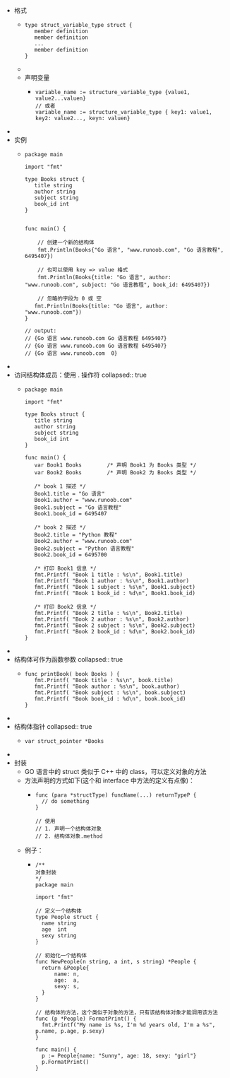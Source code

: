 - 格式
	- ```
	  type struct_variable_type struct {
	     member definition
	     member definition
	     ...
	     member definition
	  }
	  ```
	-
	- 声明变量
		- ```
		  variable_name := structure_variable_type {value1, value2...valuen}
		  // 或者
		  variable_name := structure_variable_type { key1: value1, key2: value2..., keyn: valuen}
		  ```
-
- 实例
	- ```
	  package main
	  
	  import "fmt"
	  
	  type Books struct {
	     title string
	     author string
	     subject string
	     book_id int
	  }
	  
	  
	  func main() {
	  
	      // 创建一个新的结构体
	      fmt.Println(Books{"Go 语言", "www.runoob.com", "Go 语言教程", 6495407})
	  
	      // 也可以使用 key => value 格式
	      fmt.Println(Books{title: "Go 语言", author: "www.runoob.com", subject: "Go 语言教程", book_id: 6495407})
	  
	      // 忽略的字段为 0 或 空
	     fmt.Println(Books{title: "Go 语言", author: "www.runoob.com"})
	  }
	  
	  // output:
	  // {Go 语言 www.runoob.com Go 语言教程 6495407}
	  // {Go 语言 www.runoob.com Go 语言教程 6495407}
	  // {Go 语言 www.runoob.com  0}
	  ```
-
- 访问结构体成员：使用 . 操作符
  collapsed:: true
	- ```
	  package main
	  
	  import "fmt"
	  
	  type Books struct {
	     title string
	     author string
	     subject string
	     book_id int
	  }
	  
	  func main() {
	     var Book1 Books        /* 声明 Book1 为 Books 类型 */
	     var Book2 Books        /* 声明 Book2 为 Books 类型 */
	  
	     /* book 1 描述 */
	     Book1.title = "Go 语言"
	     Book1.author = "www.runoob.com"
	     Book1.subject = "Go 语言教程"
	     Book1.book_id = 6495407
	  
	     /* book 2 描述 */
	     Book2.title = "Python 教程"
	     Book2.author = "www.runoob.com"
	     Book2.subject = "Python 语言教程"
	     Book2.book_id = 6495700
	  
	     /* 打印 Book1 信息 */
	     fmt.Printf( "Book 1 title : %s\n", Book1.title)
	     fmt.Printf( "Book 1 author : %s\n", Book1.author)
	     fmt.Printf( "Book 1 subject : %s\n", Book1.subject)
	     fmt.Printf( "Book 1 book_id : %d\n", Book1.book_id)
	  
	     /* 打印 Book2 信息 */
	     fmt.Printf( "Book 2 title : %s\n", Book2.title)
	     fmt.Printf( "Book 2 author : %s\n", Book2.author)
	     fmt.Printf( "Book 2 subject : %s\n", Book2.subject)
	     fmt.Printf( "Book 2 book_id : %d\n", Book2.book_id)
	  }
	  ```
-
- 结构体可作为函数参数
  collapsed:: true
	- ```
	  func printBook( book Books ) {
	     fmt.Printf( "Book title : %s\n", book.title)
	     fmt.Printf( "Book author : %s\n", book.author)
	     fmt.Printf( "Book subject : %s\n", book.subject)
	     fmt.Printf( "Book book_id : %d\n", book.book_id)
	  }
	  ```
-
- 结构体指针
  collapsed:: true
	- ```
	  var struct_pointer *Books
	  ```
-
- 封装
	- GO 语言中的 struct 类似于 C++ 中的 class，可以定义对象的方法
	- 方法声明的方式如下(这个和 interface 中方法的定义有点像)：
		- ```
		  func (para *structType) funcName(...) returnTypeP {
		  	// do something
		  }
		  
		  // 使用
		  // 1. 声明一个结构体对象
		  // 2. 结构体对象.method
		  ```
	- 例子：
		- ```
		  /**
		  对象封装
		  */
		  package main
		  
		  import "fmt"
		  
		  // 定义一个结构体
		  type People struct {
		  	name string
		  	age  int
		  	sexy string
		  }
		  
		  // 初始化一个结构体
		  func NewPeople(n string, a int, s string) *People {
		  	return &People{
		  		name: n,
		  		age:  a,
		  		sexy: s,
		  	}
		  }
		  
		  // 结构体的方法，这个类似于对象的方法，只有该结构体对象才能调用该方法
		  func (p *People) FormatPrint() {
		  	fmt.Printf("My name is %s, I'm %d years old, I'm a %s", p.name, p.age, p.sexy)
		  }
		  
		  func main() {
		  	p := People{name: "Sunny", age: 18, sexy: "girl"}
		  	p.FormatPrint()
		  }
		  
		  ```